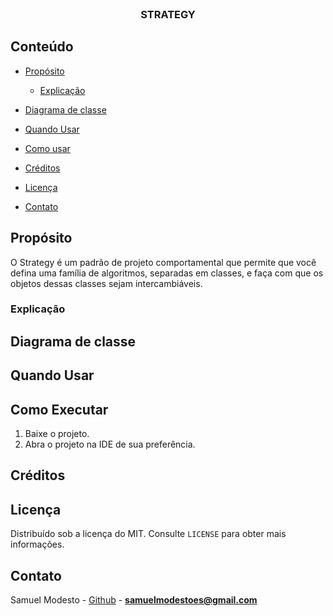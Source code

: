 <br />
<p align="center">
  <h3 align="center">STRATEGY</h3>
</p>

<!-- TABLE OF CONTENTS -->

## Conteúdo

- [Propósito](#Propósito)
  - [Explicação](#Explicação)
- [Diagrama de classe](#Diagrama-de-classe)

- [Quando Usar](#Quando-Usar)
- [Como usar](#Como-usar)
- [Créditos](#Créditos)
- [Licença](#Licença)
- [Contato](#Contato)

## Propósito
O Strategy é um padrão de projeto comportamental que permite que você defina uma família de algoritmos, 
separadas em classes, e faça com que os objetos dessas classes sejam intercambiáveis.

### Explicação

## Diagrama de classe



## Quando Usar


## Como Executar
 1. Baixe o projeto.
 2. Abra o projeto na IDE de sua preferência.

## Créditos

## Licença

Distribuído sob a licença do MIT. Consulte `LICENSE` para obter mais informações.

## Contato

Samuel Modesto - [Github](https://github.com/SamuelModesto) - **samuelmodestoes@gmail.com**
